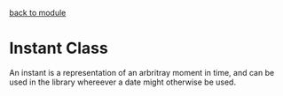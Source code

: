 [back to module](./moments_module.md)

# Instant Class
An instant is a representation of an arbritray moment in time, and can be used in the library whereever a date might otherwise be used.